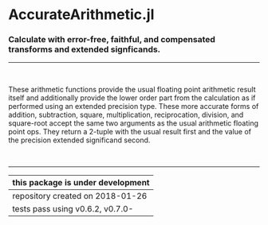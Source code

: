 # AccurateArithmetic.jl

### Calculate with error-free, faithful, and compensated transforms and extended signficands. 

-------
&nbsp;

These arithmetic functions provide the usual floating point arithmetic result itself and additionally provide the lower order part from the calculation as if performed using an extended precision type. These more accurate forms of addition, subtraction, square, multiplication, reciprocation, division, and square-root accept the same two arguments as the usual arithmetic floating point ops.  They return a 2-tuple with the usual result first and the value of the precision extended significand second.

&nbsp;

-----
    

| this package is under development |
|-----------------------------------|
| repository created on 2018-01-26  |
| tests pass using v0.6.2, v0.7.0-  |
